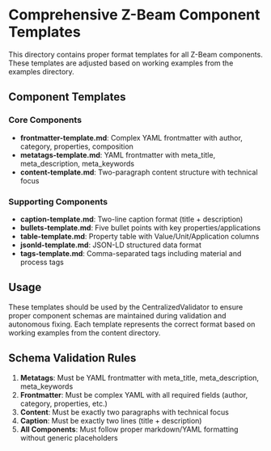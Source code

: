 # Comprehensive Z-Beam Component Templates

This directory contains proper format templates for all Z-Beam components. These templates are adjusted based on working examples from the examples directory.

## Component Templates

### Core Components
- **frontmatter-template.md**: Complex YAML frontmatter with author, category, properties, composition
- **metatags-template.md**: YAML frontmatter with meta_title, meta_description, meta_keywords
- **content-template.md**: Two-paragraph content structure with technical focus

### Supporting Components
- **caption-template.md**: Two-line caption format (title + description)
- **bullets-template.md**: Five bullet points with key properties/applications
- **table-template.md**: Property table with Value/Unit/Application columns
- **jsonld-template.md**: JSON-LD structured data format
- **tags-template.md**: Comma-separated tags including material and process tags

## Usage

These templates should be used by the CentralizedValidator to ensure proper component schemas are maintained during validation and autonomous fixing. Each template represents the correct format based on working examples from the content directory.

## Schema Validation Rules

1. **Metatags**: Must be YAML frontmatter with meta_title, meta_description, meta_keywords
2. **Frontmatter**: Must be complex YAML with all required fields (author, category, properties, etc.)
3. **Content**: Must be exactly two paragraphs with technical focus
4. **Caption**: Must be exactly two lines (title + description)
5. **All Components**: Must follow proper markdown/YAML formatting without generic placeholders
